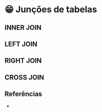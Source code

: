 # 😁 Junções de tabelas

## INNER JOIN

## LEFT JOIN

## RIGHT JOIN

## CROSS JOIN

## Referências

*
